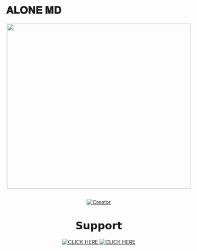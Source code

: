 # 𝐀𝐋𝐎𝐍𝐄 𝐌𝐃


<div class = "repo" align = "center">
 
<a href = "#">
<img src = "https://i.imgur.com/gM4QJqY.jpeg"  width="500" height="450">
</img>
 <p align="center">
  <a href="#"><img src="http://readme-typing-svg.herokuapp.com?color=ff00ab&center=true&vCenter=true&multiline=false&lines=ALONE+MD+WHATSAPP+BOT" alt="">
</p>
    <p align="center">
<a href="#"><img title="Creator" src="https://img.shields.io/badge/Creator-Hammy-blue.svg?style=for-the-badge&logo=github"></a>
     
 # 𝗦𝘂𝗽𝗽𝗼𝗿𝘁

   <a href="https://chat.whatsapp.com/CJ19SPCM1F77r2i7B94ABK" target="_blank">
    <img alt="CLICK HERE" src="https://img.shields.io/badge/ JOIN OUR WHATSAPP GROUP  -25D366?style=for-the-badge&logo=whatsapp&logoColor=black" />
    
   <a href="https://whatsapp.com/channel/0029Vagq4pN9hXEy6SpCDi0X" target="_blank">
    <img alt="CLICK HERE" src="https://img.shields.io/badge/ JOIN OUR WHATSAPP CHANNEL  -25D366?style=for-the-badge&logo=whatsapp&logoColor=black" />

